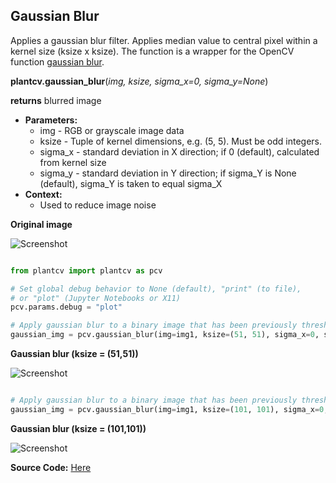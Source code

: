 ## Gaussian Blur

Applies a gaussian blur filter. Applies median value to central pixel within a kernel size (ksize x ksize). 
The function is a wrapper for the OpenCV function [gaussian blur](http://docs.opencv.org/2.4/modules/imgproc/doc/filtering.html?highlight=gaussianblur#gaussianblur).  

**plantcv.gaussian_blur**(*img, ksize, sigma_x=0, sigma_y=None*)

**returns** blurred image

- **Parameters:**
    - img - RGB or grayscale image data
    - ksize - Tuple of kernel dimensions, e.g. (5, 5). Must be odd integers.
    - sigma_x - standard deviation in X direction; if 0 (default), calculated from kernel size
    - sigma_y - standard deviation in Y direction; if sigma_Y is None (default), sigma_Y is taken to equal sigma_X
- **Context:**
    - Used to reduce image noise

**Original image**

![Screenshot](img/documentation_images/gaussian_blur/original_image.jpg)

```python

from plantcv import plantcv as pcv

# Set global debug behavior to None (default), "print" (to file), 
# or "plot" (Jupyter Notebooks or X11)
pcv.params.debug = "plot"

# Apply gaussian blur to a binary image that has been previously thresholded.
gaussian_img = pcv.gaussian_blur(img=img1, ksize=(51, 51), sigma_x=0, sigma_y=None)

```

**Gaussian blur (ksize = (51,51))**

![Screenshot](img/documentation_images/gaussian_blur/gaussian_blur51.jpg)

```python

# Apply gaussian blur to a binary image that has been previously thresholded.
gaussian_img = pcv.gaussian_blur(img=img1, ksize=(101, 101), sigma_x=0, sigma_y=None)

```

**Gaussian blur (ksize = (101,101))**

![Screenshot](img/documentation_images/gaussian_blur/gaussian_blur101.jpg)

**Source Code:** [Here](https://github.com/danforthcenter/plantcv/blob/main/plantcv/plantcv/gaussian_blur.py)
